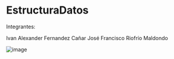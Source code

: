 # EstructuraDatos
Integrantes:

Ivan Alexander Fernandez Cañar
José Francisco Riofrío Maldondo

![image](https://github.com/JOSERiofrio2002/EstructuraDatos/assets/166523048/5c1fb4f1-d336-403e-84cc-06675bba413f)
